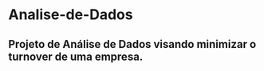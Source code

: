# Analise-de-Dados
## Projeto de Análise de Dados visando minimizar o turnover de uma empresa.






